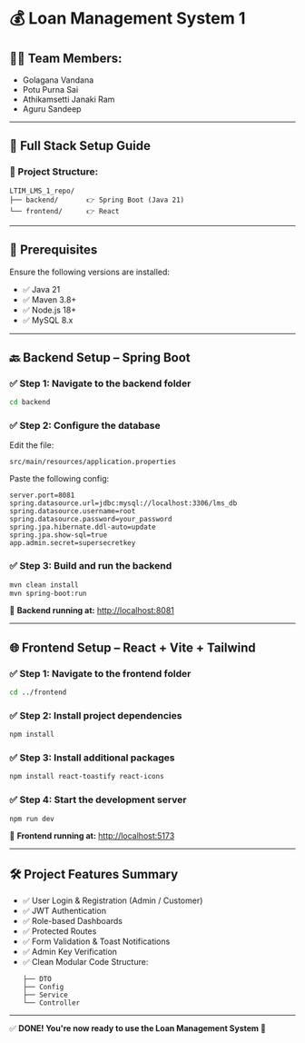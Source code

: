 # 💰 Loan Management System 1

## 👨‍💻 Team Members:
- Golagana Vandana  
- Potu Purna Sai  
- Athikamsetti Janaki Ram  
- Aguru Sandeep  

---

## 🚀 Full Stack Setup Guide

### 📁 Project Structure:
```
LTIM_LMS_1_repo/
├── backend/       👉 Spring Boot (Java 21)
└── frontend/      👉 React
```

---

## 🔧 Prerequisites  
Ensure the following versions are installed:

- ✅ Java 21  
- ✅ Maven 3.8+  
- ✅ Node.js 18+  
- ✅ MySQL 8.x  

---

## 🔙 Backend Setup – Spring Boot

### ✅ Step 1: Navigate to the backend folder
```bash
cd backend
```

### ✅ Step 2: Configure the database  
Edit the file:
```
src/main/resources/application.properties
```

Paste the following config:
```properties
server.port=8081
spring.datasource.url=jdbc:mysql://localhost:3306/lms_db
spring.datasource.username=root
spring.datasource.password=your_password
spring.jpa.hibernate.ddl-auto=update
spring.jpa.show-sql=true
app.admin.secret=supersecretkey
```

### ✅ Step 3: Build and run the backend
```bash
mvn clean install
mvn spring-boot:run
```

🔗 **Backend running at:** [http://localhost:8081](http://localhost:8081)

---

## 🌐 Frontend Setup – React + Vite + Tailwind

### ✅ Step 1: Navigate to the frontend folder
```bash
cd ../frontend
```

### ✅ Step 2: Install project dependencies
```bash
npm install
```

### ✅ Step 3: Install additional packages
```bash
npm install react-toastify react-icons
```

### ✅ Step 4: Start the development server
```bash
npm run dev
```

🔗 **Frontend running at:** [http://localhost:5173](http://localhost:5173)

---

## 🛠️ Project Features Summary

- ✅ User Login & Registration (Admin / Customer)  
- ✅ JWT Authentication  
- ✅ Role-based Dashboards  
- ✅ Protected Routes  
- ✅ Form Validation & Toast Notifications  
- ✅ Admin Key Verification  
- ✅ Clean Modular Code Structure:
  ```
  ├── DTO
  ├── Config
  ├── Service
  └── Controller
  ```

---

✅ **DONE! You're now ready to use the Loan Management System 🎉**
